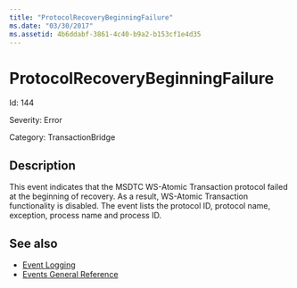 ```yaml
---
title: "ProtocolRecoveryBeginningFailure"
ms.date: "03/30/2017"
ms.assetid: 4b6ddabf-3861-4c40-b9a2-b153cf1e4d35
---
```

# ProtocolRecoveryBeginningFailure

Id: 144  
  
 Severity: Error  
  
 Category: TransactionBridge  
  
## Description  

 This event indicates that the MSDTC WS-Atomic Transaction protocol failed at the beginning of recovery. As a result, WS-Atomic Transaction functionality is disabled. The event lists the protocol ID, protocol name, exception, process name and process ID.  
  
## See also

- [Event Logging](index.md)
- [Events General Reference](events-general-reference.md)
